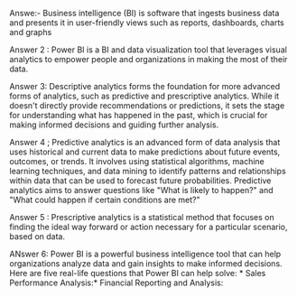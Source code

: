 Answe:- Business intelligence (BI) is software that ingests business data and presents it in user-friendly views such as reports, dashboards, charts and graphs

Answer 2 : Power BI is a BI and data visualization tool that leverages visual analytics to empower people and organizations in making the most of their data.

Answer 3: Descriptive analytics forms the foundation for more advanced forms of analytics, such as predictive and prescriptive analytics. While it doesn't directly provide recommendations or predictions, it sets the stage for understanding what has happened in the past, which is crucial for making informed decisions and guiding further analysis.

Answer 4 ; Predictive analytics is an advanced form of data analysis that uses historical and current data to make predictions about future events, outcomes, or trends. It involves using statistical algorithms, machine learning techniques, and data mining to identify patterns and relationships within data that can be used to forecast future probabilities. Predictive analytics aims to answer questions like "What is likely to happen?" and "What could happen if certain conditions are met?"

Answer 5 : Prescriptive analytics is a statistical method that focuses on finding the ideal way forward or action necessary for a particular scenario, based on data.

ANswer 6: Power BI is a powerful business intelligence tool that can help organizations analyze data and gain insights to make informed decisions. Here are five real-life questions that Power BI can help solve: * Sales Performance Analysis:* Financial Reporting and Analysis:

